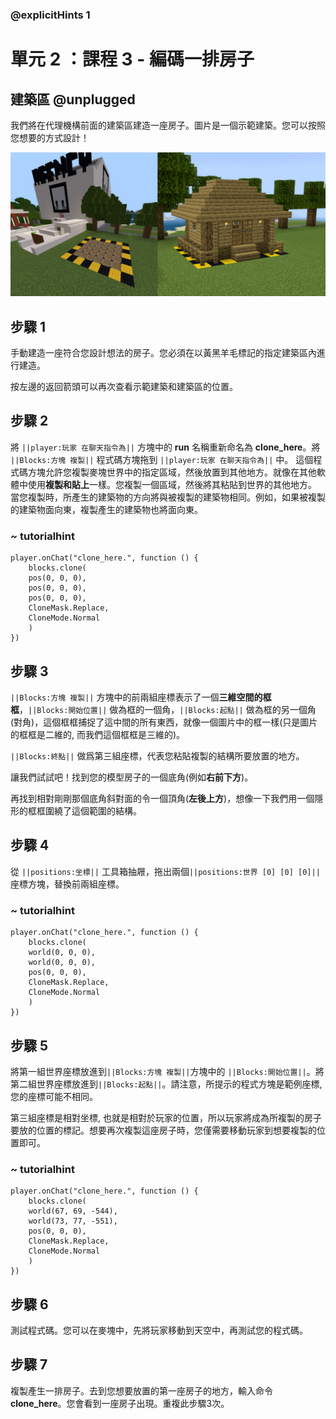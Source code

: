 ### @explicitHints 1

# 單元 2 ：課程 3 - 編碼一排房子

## 建築區 @unplugged
我們將在代理機構前面的建築區建造一座房子。圖片是一個示範建築。您可以按照您想要的方式設計！

![建築區圖片](https://raw.githubusercontent.com/ponpeinieh/apcs-mc-makecode/master/computing/unit-2/build_area.png)

## 步驟 1
手動建造一座符合您設計想法的房子。您必須在以黃黑羊毛標記的指定建築區內進行建造。

按左邊的返回箭頭可以再次查看示範建築和建築區的位置。

## 步驟 2
將 ``||player:玩家 在聊天指令為||`` 方塊中的 **run** 名稱重新命名為 **clone_here**。將 ``||Blocks:方塊 複製||`` 程式碼方塊拖到 ``||player:玩家 在聊天指令為||`` 中。
這個程式碼方塊允許您複製麥塊世界中的指定區域，然後放置到其他地方。就像在其他軟體中使用**複製和貼上**一樣。您複製一個區域，然後將其粘貼到世界的其他地方。
當您複製時，所產生的建築物的方向將與被複製的建築物相同。例如，如果被複製的建築物面向東，複製產生的建築物也將面向東。

### ~ tutorialhint
``` blocks
player.onChat("clone_here.", function () {
    blocks.clone(
    pos(0, 0, 0),
    pos(0, 0, 0),
    pos(0, 0, 0),
    CloneMask.Replace,
    CloneMode.Normal
    )
})
```

## 步驟 3
``||Blocks:方塊 複製||`` 方塊中的前兩組座標表示了一個**三維空間的框框**，``||Blocks:開始位置||`` 做為框的一個角，``||Blocks:起點||`` 做為框的另一個角(對角)，這個框框捕捉了這中間的所有東西，就像一個圖片中的框一樣(只是圖片的框框是二維的, 而我們這個框框是三維的)。

``||Blocks:終點||`` 做爲第三組座標，代表您粘貼複製的結構所要放置的地方。

讓我們試試吧！找到您的模型房子的一個底角(例如**右前下方**)。

再找到相對剛剛那個底角斜對面的令一個頂角(**左後上方**)，想像一下我們用一個隱形的框框圍繞了這個範圍的結構。

## 步驟 4
從 ``||positions:坐標||``  工具箱抽屜，拖出兩個``||positions:世界 [0] [0] [0]||`` 座標方塊，替換前兩組座標。

### ~ tutorialhint
``` blocks
player.onChat("clone_here.", function () {
    blocks.clone(
    world(0, 0, 0),
    world(0, 0, 0),
    pos(0, 0, 0),
    CloneMask.Replace,
    CloneMode.Normal
    )
})
```

## 步驟 5
將第一組世界座標放進到``||Blocks:方塊 複製||``方塊中的 ``||Blocks:開始位置||``。將第二組世界座標放進到``||Blocks:起點||``。請注意，所提示的程式方塊是範例座標, 您的座標可能不相同。

第三組座標是相對坐標, 也就是相對於玩家的位置，所以玩家將成為所複製的房子要放的位置的標記。想要再次複製這座房子時，您僅需要移動玩家到想要複製的位置即可。

### ~ tutorialhint
``` blocks
player.onChat("clone_here.", function () {
    blocks.clone(
    world(67, 69, -544),
    world(73, 77, -551),
    pos(0, 0, 0),
    CloneMask.Replace,
    CloneMode.Normal
    )
})
```

## 步驟 6
測試程式碼。您可以在麥塊中，先將玩家移動到天空中，再測試您的程式碼。

## 步驟 7
複製產生一排房子。去到您想要放置的第一座房子的地方，輸入命令 **clone_here**。您會看到一座房子出現。重複此步驟3次。